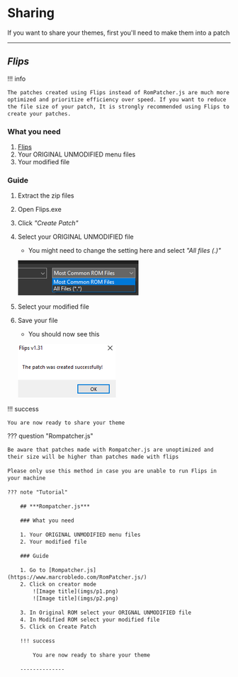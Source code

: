 # Sharing

If you want to share your themes, first you'll need to make them into a patch

--------------

## ***Flips***

!!! info

    The patches created using Flips instead of RomPatcher.js are much more optimized and prioritize efficiency over speed. If you want to reduce the file size of your patch, It is strongly recommended using Flips to create your patches.

### What you need

1. [Flips](https://github.com/Alcaro/Flips/releases)
1. Your ORIGINAL UNMODIFIED menu files
2. Your modified file

### Guide

1. Extract the zip files
2. Open Flips.exe
3. Click *"Create Patch"*
4. Select your ORIGINAL UNMODIFIED file
    - You might need to change the setting here and select *"All files (*.*)"*

    ![Image title](imgs/p3.png)

5. Select your modified file
6. Save your file
    - You should now see this

    ![Image title](imgs/p4.png)

!!! success

    You are now ready to share your theme

??? question "Rompatcher.js"

    Be aware that patches made with Rompatcher.js are unoptimized and their size will be higher than patches made with flips

    Please only use this method in case you are unable to run Flips in your machine

    ??? note "Tutorial"

        ## ***Rompatcher.js***

        ### What you need

        1. Your ORIGINAL UNMODIFIED menu files
        2. Your modified file

        ### Guide

        1. Go to [Rompatcher.js](https://www.marcrobledo.com/RomPatcher.js/)
        2. Click on creator mode
            ![Image title](imgs/p1.png)
            ![Image title](imgs/p2.png)

        3. In Original ROM select your ORIGNAL UNMODIFIED file
        4. In Modified ROM select your modified file
        5. Click on Create Patch

        !!! success

            You are now ready to share your theme

        --------------
